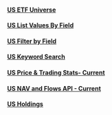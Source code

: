 #### [US ETF Universe](us_etf_list.md)
#### [US List Values By Field](us_listing.md)
#### [US Filter by Field](us_filter.md)
#### [US Keyword Search](search_us_etfs.md)
#### [US Price & Trading Stats- Current](us_latest_price_trading_stats.md)
#### [US NAV and Flows API - Current](us_latest_nav_flows.md)
#### [US Holdings](us_latest_holdings.md)
